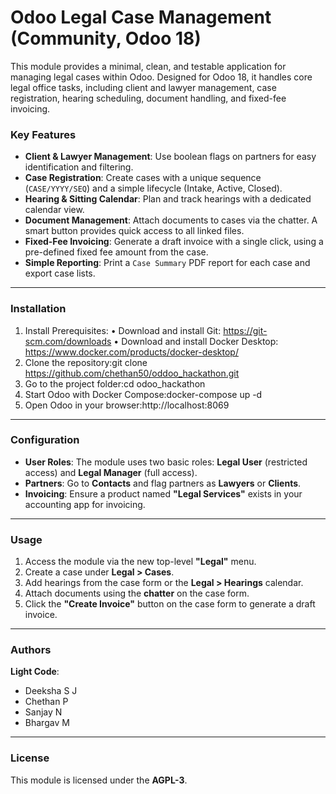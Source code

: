 # Odoo Legal Case Management (Community, Odoo 18)

This module provides a minimal, clean, and testable application for managing legal cases within Odoo. Designed for Odoo 18, it handles core legal office tasks, including client and lawyer management, case registration, hearing scheduling, document handling, and fixed-fee invoicing.

### **Key Features**

* **Client & Lawyer Management**: Use boolean flags on partners for easy identification and filtering.
* **Case Registration**: Create cases with a unique sequence (`CASE/YYYY/SEQ`) and a simple lifecycle (Intake, Active, Closed).
* **Hearing & Sitting Calendar**: Plan and track hearings with a dedicated calendar view.
* **Document Management**: Attach documents to cases via the chatter. A smart button provides quick access to all linked files.
* **Fixed-Fee Invoicing**: Generate a draft invoice with a single click, using a pre-defined fixed fee amount from the case.
* **Simple Reporting**: Print a `Case Summary` PDF report for each case and export case lists.

---

### **Installation**

1. Install Prerequisites:
	•	Download and install Git: https://git-scm.com/downloads
	•	Download and install Docker Desktop: https://www.docker.com/products/docker-desktop/
2.	Clone the repository:git clone https://github.com/chethan50/oddoo_hackathon.git
3.	Go to the project folder:cd odoo_hackathon
4.	Start Odoo with Docker Compose:docker-compose up -d
5.	Open Odoo in your browser:http://localhost:8069

---

### **Configuration**

* **User Roles**: The module uses two basic roles: **Legal User** (restricted access) and **Legal Manager** (full access).
* **Partners**: Go to **Contacts** and flag partners as **Lawyers** or **Clients**.
* **Invoicing**: Ensure a product named **"Legal Services"** exists in your accounting app for invoicing.

---

### **Usage**

1.  Access the module via the new top-level **"Legal"** menu.
2.  Create a case under **Legal > Cases**.
3.  Add hearings from the case form or the **Legal > Hearings** calendar.
4.  Attach documents using the **chatter** on the case form.
5.  Click the **"Create Invoice"** button on the case form to generate a draft invoice.


---

### **Authors**
**Light Code**:
* Deeksha S J
* Chethan P
* Sanjay N 
* Bhargav M

---

### **License**

This module is licensed under the **AGPL-3**.
